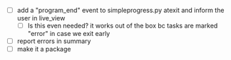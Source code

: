 - [ ] add a "program_end" event to simpleprogress.py atexit and inform the user in live_view
    - [ ] Is this even needed? it works out of the box bc tasks are marked "error" in case we exit early
- [ ] report errors in summary
- [ ] make it a package